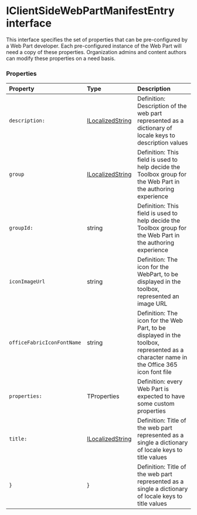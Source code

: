 # IClientSideWebPartManifestEntry<TProperties> interface

This interface specifies the set of properties that can be pre-configured by a Web Part developer. Each 
pre-configured instance of the Web Part will need a copy of these properties. Organization admins and 
content authors can modify these properties on a need basis. 




### Properties

| Property	   | Type	| Description|
|:-------------|:-------|:-----------|
|`description:`      | [ILocalizedString](ILocalizedString.md) | Definition: Description of the web part represented as a dictionary of locale keys to description values |
|`group`      | [ILocalizedString](ILocalizedString.md) |   Definition: This field is used to help decide the Toolbox group for the Web Part in the authoring  experience |
|`groupId:`      | string |   Definition: This field is used to help decide the Toolbox group for the Web Part in the authoring  experience |
|`iconImageUrl`      | string | Definition: The icon for the WebPart, to be displayed in the toolbox, represented an image URL |
|`officeFabricIconFontName`      | string | Definition: The icon for the Web Part, to be displayed in the toolbox, represented as a character name in the  Office 365 icon font file |
|`properties:`      | TProperties | Definition: every Web Part is expected to have some custom properties |
|`title:`      | [ILocalizedString](ILocalizedString.md) | Definition: Title of the web part represented as a single a dictionary of locale keys to title values |
|`}`      | } | Definition: Title of the web part represented as a single a dictionary of locale keys to title values |




